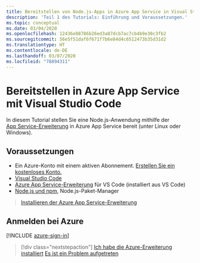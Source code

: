 ```yaml
---
title: Bereitstellen von Node.js-Apps in Azure App Service in Visual Studio Code
description: 'Teil 1 des Tutorials: Einführung und Voraussetzungen.'
ms.topic: conceptual
ms.date: 03/04/2020
ms.openlocfilehash: 12436e88786b26ed3a87dcb7ac7cb4b9e30c3fb2
ms.sourcegitcommit: 56e5f51daf6f671f7b6e84d4c6512473b35d31d2
ms.translationtype: HT
ms.contentlocale: de-DE
ms.lasthandoff: 03/07/2020
ms.locfileid: "78894311"
---
```

# <a name="deploy-to-azure-app-service-using-visual-studio-code"></a>Bereitstellen in Azure App Service mit Visual Studio Code

In diesem Tutorial stellen Sie eine Node.js-Anwendung mithilfe der [App Service-Erweiterung](https://marketplace.visualstudio.com/items?itemName=ms-azuretools.vscode-azureappservice) in Azure App Service bereit (unter Linux oder Windows).

## <a name="prerequisites"></a>Voraussetzungen

- Ein Azure-Konto mit einem aktiven Abonnement. [Erstellen Sie ein kostenloses Konto.](https://azure.microsoft.com/free/?utm_source=campaign&utm_campaign=vscode-tutorial-appservice-extension&mktingSource=vscode-tutorial-appservice-extension)
- [Visual Studio Code](https://code.visualstudio.com/)
- [Azure App Service-Erweiterung](vscode:extension/ms-azuretools.vscode-azureappservice) für VS Code (installiert aus VS Code)
- [Node.js und npm](https://nodejs.org/en/download), Node.js-Paket-Manager

> <a class="tutorial-install-extension-btn" href="vscode:extension/ms-azuretools.vscode-azureappservice">Installieren der Azure App Service-Erweiterung</a>

## <a name="sign-in-to-azure"></a>Anmelden bei Azure

[!INCLUDE [azure-sign-in](includes/azure-sign-in.md)]

> [!div class="nextstepaction"]
> [Ich habe die Azure-Erweiterung installiert](tutorial-vscode-azure-app-service-node-02.md) [Es ist ein Problem aufgetreten](https://www.research.net/r/PWZWZ52?tutorial=node-deployment-azureappservice&step=getting-started)
